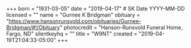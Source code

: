 +++
born = "1931-03-05"
date = "2019-04-17" # SK Date YYYY-MM-DD
licensed = ""
name = "Gurnee K Bridgman"
obituary = "https://www.hansonrunsvold.com/obituaries/Gurnee-Bridgman/#!/Obituary"
photocredit = "Hanson-Runsvold Funeral Home, Fargo, ND"
silentkeyhq = ""
title = "W9NT"
created = "2019-04-19T21:04:33-05:00"
+++
